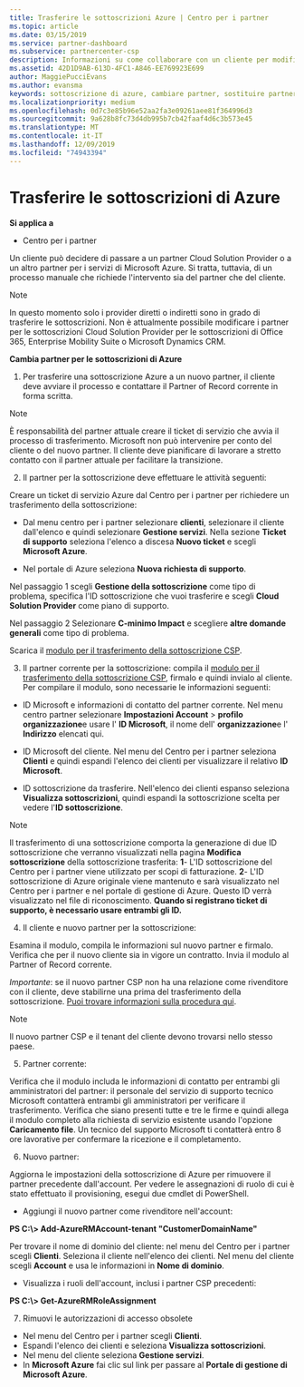 ```yaml
---
title: Trasferire le sottoscrizioni Azure | Centro per i partner
ms.topic: article
ms.date: 03/15/2019
ms.service: partner-dashboard
ms.subservice: partnercenter-csp
description: Informazioni su come collaborare con un cliente per modificare il partner nel programma Cloud Solution Provider che il cliente userà per i servizi di Azure.
ms.assetid: 42D1D9AB-613D-4FC1-A846-EE769923E699
author: MaggiePucciEvans
ms.author: evansma
keywords: sottoscrizione di azure, cambiare partner, sostituire partner, ottenere nuovo partner, partner diverso
ms.localizationpriority: medium
ms.openlocfilehash: 0d7c3e85b96e52aa2fa3e09261aee81f364996d3
ms.sourcegitcommit: 9a628b8fc73d4db995b7cb42faaf4d6c3b573e45
ms.translationtype: MT
ms.contentlocale: it-IT
ms.lasthandoff: 12/09/2019
ms.locfileid: "74943394"
---
```

# <a name="transfer-azure-subscriptions"></a>Trasferire le sottoscrizioni di Azure 

**Si applica a**

-  Centro per i partner

Un cliente può decidere di passare a un partner Cloud Solution Provider o a un altro partner per i servizi di Microsoft Azure. Si tratta, tuttavia, di un processo manuale che richiede l'intervento sia del partner che del cliente.

>[!Note]  
>In questo momento solo i provider diretti o indiretti sono in grado di trasferire le sottoscrizioni.
>Non è attualmente possibile modificare i partner per le sottoscrizioni Cloud Solution Provider per le sottoscrizioni di Office 365, Enterprise Mobility Suite o Microsoft Dynamics CRM.



**Cambia partner per le sottoscrizioni di Azure**

1. Per trasferire una sottoscrizione Azure a un nuovo partner, il cliente deve avviare il processo e contattare il Partner of Record corrente in forma scritta. 
>[!Note]
>È responsabilità del partner attuale creare il ticket di servizio che avvia il processo di trasferimento. Microsoft non può intervenire per conto del cliente o del nuovo partner. Il cliente deve pianificare di lavorare a stretto contatto con il partner attuale per facilitare la transizione.

2. Il partner per la sottoscrizione deve effettuare le attività seguenti:

Creare un ticket di servizio Azure dal Centro per i partner per richiedere un trasferimento della sottoscrizione:
-   Dal menu centro per i partner selezionare **clienti**, selezionare il cliente dall'elenco e quindi selezionare **Gestione servizi**. Nella sezione **Ticket di supporto** seleziona l'elenco a discesa **Nuovo ticket** e scegli **Microsoft Azure**.

-   Nel portale di Azure seleziona **Nuova richiesta di supporto**.

Nel passaggio 1 scegli **Gestione della sottoscrizione** come tipo di problema, specifica l'ID sottoscrizione che vuoi trasferire e scegli **Cloud Solution Provider** come piano di supporto.

Nel passaggio 2 Selezionare **C-minimo Impact** e scegliere **altre domande generali** come tipo di problema.

Scarica il [modulo per il trasferimento della sottoscrizione CSP](https://assets.windowsphone.com/5222c408-e546-4e01-b72a-2ec7d4c43d57/CSP_Subscription_Transfer_Form_Azure_InvariantCulture_Default.zip).

3. Il partner corrente per la sottoscrizione: compila il [modulo per il trasferimento della sottoscrizione CSP](https://assets.windowsphone.com/5222c408-e546-4e01-b72a-2ec7d4c43d57/CSP_Subscription_Transfer_Form_Azure_InvariantCulture_Default.zip), firmalo e quindi invialo al cliente. Per compilare il modulo, sono necessarie le informazioni seguenti:

- ID Microsoft e informazioni di contatto del partner corrente. Nel menu centro partner selezionare **Impostazioni Account** &gt; **profilo organizzazione**e usare l' **ID Microsoft**, il nome dell' **organizzazione**e l' **Indirizzo** elencati qui.

- ID Microsoft del cliente. Nel menu del Centro per i partner seleziona **Clienti** e quindi espandi l'elenco dei clienti per visualizzare il relativo **ID Microsoft**.

- ID sottoscrizione da trasferire. Nell'elenco dei clienti espanso seleziona **Visualizza sottoscrizioni**, quindi espandi la sottoscrizione scelta per vedere l'**ID sottoscrizione**.

>[!Note]
>Il trasferimento di una sottoscrizione comporta la generazione di due ID sottoscrizione che verranno visualizzati nella pagina **Modifica sottoscrizione** della sottoscrizione trasferita: **1**- L'ID sottoscrizione del Centro per i partner viene utilizzato per scopi di fatturazione. 
**2**- L'ID sottoscrizione di Azure originale viene mantenuto e sarà visualizzato nel Centro per i partner e nel portale di gestione di Azure. Questo ID verrà visualizzato nel file di riconoscimento.  **Quando si registrano ticket di supporto, è necessario usare entrambi gli ID.**

4. Il cliente e nuovo partner per la sottoscrizione:

Esamina il modulo, compila le informazioni sul nuovo partner e firmalo. Verifica che per il nuovo cliente sia in vigore un contratto. Invia il modulo al Partner of Record corrente.

*Importante*: se il nuovo partner CSP non ha una relazione come rivenditore con il cliente, deve stabilirne una prima del trasferimento della sottoscrizione. [Puoi trovare informazioni sulla procedura qui](request-a-relationship-with-a-customer.md).

>[!Note]
>Il nuovo partner CSP e il tenant del cliente devono trovarsi nello stesso paese. 

5. Partner corrente:

Verifica che il modulo includa le informazioni di contatto per entrambi gli amministratori del partner: il personale del servizio di supporto tecnico Microsoft contatterà entrambi gli amministratori per verificare il trasferimento. Verifica che siano presenti tutte e tre le firme e quindi allega il modulo completo alla richiesta di servizio esistente usando l'opzione **Caricamento file**. Un tecnico del supporto Microsoft ti contatterà entro 8 ore lavorative per confermare la ricezione e il completamento.

6. Nuovo partner:

Aggiorna le impostazioni della sottoscrizione di Azure per rimuovere il partner precedente dall'account. Per vedere le assegnazioni di ruolo di cui è stato effettuato il provisioning, esegui due cmdlet di PowerShell.

-   Aggiungi il nuovo partner come rivenditore nell'account:

**PS C:\\&gt; Add-AzureRMAccount-tenant "CustomerDomainName"**

Per trovare il nome di dominio del cliente: nel menu del Centro per i partner scegli **Clienti**. Seleziona il cliente nell'elenco dei clienti. Nel menu del cliente scegli **Account** e usa le informazioni in **Nome di dominio**.

-   Visualizza i ruoli dell'account, inclusi i partner CSP precedenti:

**PS C:\\&gt; Get-AzureRMRoleAssignment**

7. Rimuovi le autorizzazioni di accesso obsolete

-  Nel menu del Centro per i partner scegli **Clienti**. 
-  Espandi l'elenco dei clienti e seleziona **Visualizza sottoscrizioni**. 
-  Nel menu del cliente seleziona **Gestione servizi**. 
-  In **Microsoft Azure** fai clic sul link per passare al **Portale di gestione di Microsoft Azure**.

 

 



